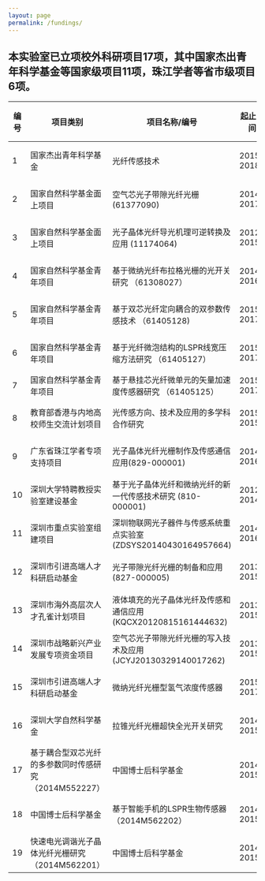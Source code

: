 ```yaml
---
layout: page
permalink: /fundings/
---
```


## 本实验室已立项校外科研项目17项，其中国家杰出青年科学基金等国家级项目11项，珠江学者等省市级项目6项。

<table>
  <thead>
    <tr>
      <th style="width: 5%">编号</th>
      <th style="width: 30%">项目类别</th>
      <th style="width: 45%">项目名称/编号</th>
      <th style="width: 11%">起止时间 </th>
      <th style="width: 7%">负责人</th>
  </thead>
  <tbody>
    <tr>
      <td>1</th>
      <td>国家杰出青年科学基金</th>
      <td>光纤传感技术</th>
      <td>2015-2018</th>
      <td>王义平</th>
    </tr>
    <tr>
      <td>2</th>
      <td>国家自然科学基金面上项目</th>
      <td>空气芯光子带隙光纤光栅 (61377090)</th>
      <td>2014-2017</th>
      <td>王义平</th>
    </tr>
    <tr>
      <td>3</th>
      <td>国家自然科学基金面上项目</th>
      <td>光子晶体光纤导光机理可逆转换及应用 (11174064)</th>
      <td>2012-2015</th>
      <td>王义平</th>
    </tr>
    <tr>
      <td>4</th>
      <td>国家自然科学基金青年项目</th>
      <td>基于微纳光纤布拉格光栅的光开关研究 （61308027）</th>
      <td>2014-2016</th>
      <td>廖常锐</th>
    </tr>
    <tr>
      <td>5</th>
      <td>国家自然科学基金青年项目</th>
      <td>基于双芯光纤定向耦合的双参数传感技术 （61405128)</th>
      <td>2015-2017</th>
      <td>尹国路</th>
    </tr>
    <tr>
      <td>6</th>
      <td>国家自然科学基金青年项目</th>
      <td>基于光纤微泡结构的LSPR线宽压缩方法研究 （61405127）</th>
      <td>2015-2017</th>
      <td>王冠军</th>
    </tr>
    <tr>
      <td>7</th>
      <td>国家自然科学基金青年项目</th>
      <td>基于悬挂芯光纤微单元的矢量加速度传感器研究 （61405125）</th>
      <td>2015-2017</th>
      <td>汪超</th>
    </tr>
    <tr>
      <td>8</th>
      <td>教育部香港与内地高校师生交流计划项目</th>
      <td>光传感方向、技术及应用的多学科合作研究</th>
      <td>2015-2015</th>
      <td>王义平</th>
    </tr>
    <tr>
      <td>9</th>
      <td>广东省珠江学者专项支持项目</th>
      <td>光子晶体光纤光栅制作及传感通信应用(829-000001)</th>
      <td>2014-2016</th>
      <td>王义平</th>
    </tr>
    <tr>
      <td>10</th>
      <td>深圳大学特聘教授实验室建设基金</th>
      <td>基于光子晶体光纤和微纳光纤的新一代传感技术研究 (810-000001)</th>
      <td>2012-2014</th>
      <td>王义平</th>
    </tr>
    <tr>
      <td>11</th>
      <td>深圳市重点实验室组建项目</th>
      <td>深圳物联网光子器件与传感系统重点实验室(ZDSYS20140430164957664)</th>
      <td>2014-2016</th>
      <td>王义平</th>
    </tr>
     <tr>
      <td>12</th>
      <td>深圳市引进高端人才科研启动基金</th>
      <td>光子带隙光纤光栅的制备和应用 (827-000005)</th>
      <td>2013-2015</th>
      <td>王义平</th>
    </tr>
    <tr>
      <td>13</th>
      <td>深圳市海外高层次人才孔雀计划项目</th>
      <td>液体填充的光子晶体光纤及传感和通信应用(KQCX20120815161444632)</th>
      <td>2013-2015</th>
      <td>王义平</th>
    </tr>
    <tr>
      <td>14</th>
      <td>深圳市战略新兴产业发展专项资金项目</th>
      <td>空气芯光子带隙光纤光栅的写入技术及应用(JCYJ20130329140017262)</th>
      <td>2013-2015</th>
      <td>王义平</th>
    </tr>
    <tr>
      <td>15</th>
      <td>深圳市引进高端人才科研启动基金</th>
      <td>微纳光纤光栅型氢气浓度传感器</th>
      <td>2015-2017</th>
      <td>廖常锐</th>
    </tr>
    <tr>
      <td>16</th>
      <td>深圳大学自然科学基金</th>
      <td>拉锥光纤光栅超快全光开关研究</th>
      <td>2014-2015</th>
      <td>廖常锐</th>
    </tr>
    <tr>
      <td>17</th>
      <td>基于耦合型双芯光纤的多参数同时传感研究 （2014M552227）</th>
      <td>中国博士后科学基金</th>
      <td>2014-2015</th>
      <td>尹国路</th>
    </tr>
    <tr>
      <td>18</th>
      <td>中国博士后科学基金</th>
      <td>基于智能手机的LSPR生物传感器（2014M562202） </th>
      <td>2014-2015</th>
      <td>王冠军</th>
    </tr>
    <tr>
      <td>19</th>
      <td>快速电光调谐光子晶体光纤光栅研究 （2014M562201）</th>
      <td>中国博士后科学基金</th>
      <td>2014-2015</th>
      <td>孙兵</th>
    </tr>
    
    
    
  </tbody>
</table>
